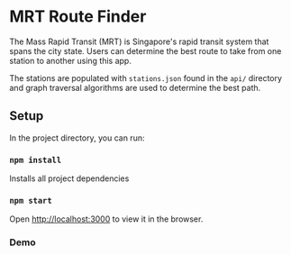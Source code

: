 # MRT Route Finder
The Mass Rapid Transit (MRT) is Singapore's rapid transit system that spans the city state.
Users can determine the best route to take from one station to another using this app. 

The stations are populated with `stations.json` found in the `api/` directory and 
graph traversal algorithms are used to determine the best path.

## Setup

In the project directory, you can run:

### `npm install`
Installs all project dependencies

### `npm start`
Open [http://localhost:3000](http://localhost:3000) to view it in the browser.

### Demo
